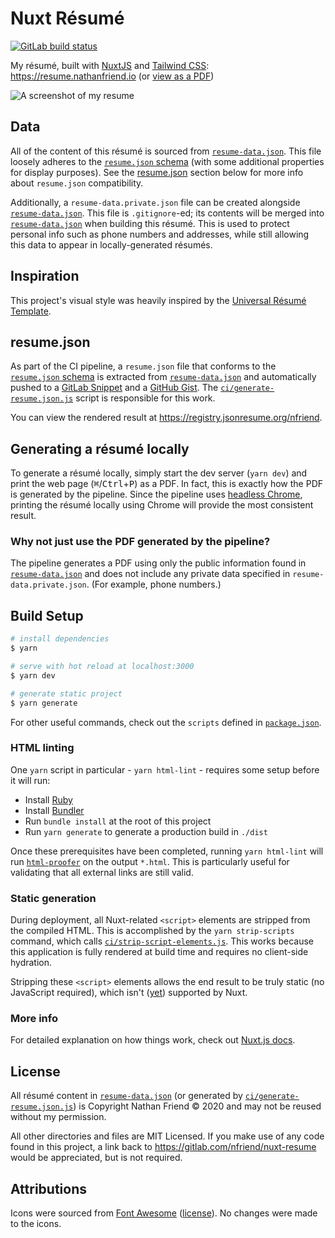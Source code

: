 # Nuxt Résumé

<a href="https://gitlab.com/nfriend/nuxt-resume/pipelines/latest"
  target="_blank"><img
  src="https://gitlab.com/nfriend/nuxt-resume/badges/master/pipeline.svg"
  alt="GitLab build status"></a>

My résumé, built with [NuxtJS](https://nuxtjs.org/guide/installation) and
[Tailwind CSS](https://tailwindcss.com/): https://resume.nathanfriend.io (or
[view as a
PDF](https://resume.nathanfriend.io/Nathan%20Friend%20-%20R%C3%A9sum%C3%A9.pdf))

![A screenshot of my resume](https://resume.nathanfriend.io/screenshot.png)

## Data

All of the content of this résumé is sourced from
[`resume-data.json`](./resume-data.json). This file loosely adheres to the
[`resume.json` schema](https://jsonresume.org/schema/) (with some additional
properties for display purposes). See the [resume.json](#resumejson) section
below for more info about `resume.json` compatibility.

Additionally, a `resume-data.private.json` file can be created alongside
[`resume-data.json`](./resume-data.json). This file is `.gitignore`-ed; its
contents will be merged into [`resume-data.json`](./resume-data.json) when
building this résumé. This is used to protect personal info such as phone
numbers and addresses, while still allowing this data to appear in
locally-generated résumés.

## Inspiration

This project's visual style was heavily inspired by the [Universal Résumé
Template](https://universal-resume-pages.netlify.com/).

## resume.json

As part of the CI pipeline, a `resume.json` file that conforms to the
[`resume.json` schema](https://jsonresume.org/schema/) is extracted from
[`resume-data.json`](./resume-data.json) and automatically pushed to a [GitLab
Snippet](https://gitlab.com/snippets/1948091) and a [GitHub
Gist](https://gist.github.com/nfriend/36d83b1526df75a663d9c3ad0b1cd630). The
[`ci/generate-resume.json.js`](./ci/generate-resume.json.js) script is
responsible for this work.

You can view the rendered result at https://registry.jsonresume.org/nfriend.

## Generating a résumé locally

To generate a résumé locally, simply start the dev server (`yarn dev`) and print
the web page (<kbd>⌘</kbd>/<kbd>Ctrl</kbd>+<kbd>P</kbd>) as a PDF. In fact, this
is exactly how the PDF is generated by the pipeline. Since the pipeline uses
[headless
Chrome](https://chromium.googlesource.com/chromium/src/+/lkgr/headless/README.md#headless-chromium),
printing the résumé locally using Chrome will provide the most consistent
result.

### Why not just use the PDF generated by the pipeline?

The pipeline generates a PDF using only the public information found in
[`resume-data.json`](./resume-data.json) and does not include any private data
specified in `resume-data.private.json`. (For example, phone numbers.)

## Build Setup

```bash
# install dependencies
$ yarn

# serve with hot reload at localhost:3000
$ yarn dev

# generate static project
$ yarn generate
```

For other useful commands, check out the `scripts` defined in
[`package.json`](./package.json).

### HTML linting

One `yarn` script in particular - `yarn html-lint` - requires some setup before
it will run:

- Install [Ruby](https://www.ruby-lang.org/en/)
- Install [Bundler](https://bundler.io/)
- Run `bundle install` at the root of this project
- Run `yarn generate` to generate a production build in `./dist`

Once these prerequisites have been completed, running `yarn html-lint` will run
[`html-proofer`](https://github.com/gjtorikian/html-proofer) on the output
`*.html`. This is particularly useful for validating that all external links are
still valid.

### Static generation

During deployment, all Nuxt-related `<script>` elements are stripped from the
compiled HTML. This is accomplished by the `yarn strip-scripts` command, which
calls [`ci/strip-script-elements.js`](ci/strip-script-elements.js). This works
because this application is fully rendered at build time and requires no
client-side hydration.

Stripping these `<script>` elements allows the end result to be truly static (no
JavaScript required), which isn't ([yet](ci/strip-script-elements.js`))
supported by Nuxt.

### More info

For detailed explanation on how things work, check out [Nuxt.js
docs](https://nuxtjs.org).

## License

All résumé content in [`resume-data.json`](./resume-data.json) (or generated by
[`ci/generate-resume.json.js`](./ci/generate-resume.json.js)) is Copyright
Nathan Friend © 2020 and may not be reused without my permission.

All other directories and files are MIT Licensed. If you make use of any code
found in this project, a link back to https://gitlab.com/nfriend/nuxt-resume
would be appreciated, but is not required.

## Attributions

Icons were sourced from [Font Awesome](https://fontawesome.com/)
([license](https://fontawesome.com/license)). No changes were made to the icons.
